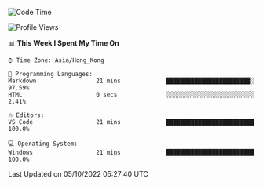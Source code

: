 <!--START_SECTION:waka-->
![Code Time](http://img.shields.io/badge/Code%20Time-23%20hrs%2025%20mins-blue)

![Profile Views](http://img.shields.io/badge/Profile%20Views-0-blue)

📊 **This Week I Spent My Time On** 

```text
⌚︎ Time Zone: Asia/Hong_Kong

💬 Programming Languages: 
Markdown                 21 mins             ████████████████████████░   97.59% 
HTML                     0 secs              ░░░░░░░░░░░░░░░░░░░░░░░░░   2.41%

🔥 Editors: 
VS Code                  21 mins             █████████████████████████   100.0%

💻 Operating System: 
Windows                  21 mins             █████████████████████████   100.0%

```


 Last Updated on 05/10/2022 05:27:40 UTC
<!--END_SECTION:waka-->
